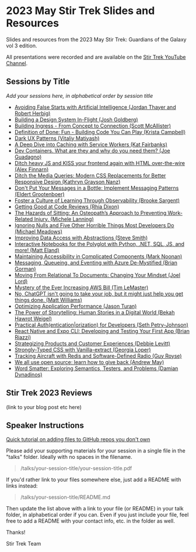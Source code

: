 # 2023 May Stir Trek Slides and Resources

Slides and resources from the 2023 May Stir Trek: Guardians of the Galaxy vol 3 edition.

All presentations were recorded and are available on the [Stir Trek YouTube Channel](https://youtube.com/stirtrek).

## Sessions by Title

*Add your sessions here, in alphabetical order by session title*

- [Avoiding False Starts with Artificial Intelligence (Jordan Thayer and Robert Herbig)](/talks/avoiding-false-starts-with-ai/README.md)
- [Building a Design System In-Flight (Josh Goldberg)](/talks/building-a-design-system-mid-flight/README.md)
- [Building Ingress - From Concept to Connection (Scott McAllister)](/talks/building-ingress-from-concept-to-connection/README.md)
- [Definition of Done: Fun - Building Code You Can Play (Krista Campbell)](/talks/code-you-can-play/code-you-can-play-kcampbell-ST2023.pdf)
- [Dark UX Patterns (Vitaliy Matiyash)](/talks/dark-ux-patterns/README.md)
- [A Deep Dive into Caching with Service Workers (Kat Fairbanks)](/talks/deep-dive-into-caching-with-service-workers/README.md)
- [Dev Containers. What are they and why do you need them? (Joe Guadagno)](/talks/dev-containers-what-why/README.md)
- [Ditch heavy JS and KISS your frontend again with HTML over-the-wire (Alex Finnarn)](/talks/ditch-heavy-js/README.md)
- [Ditch the Media Queries: Modern CSS Replacements for Better Responsive Design (Kathryn Grayson Nanz)](/talks/ditch-media-queries-modern-css/README.md)
- [Don't Put Your Messages in a Bottle: Implement Messaging Patterns (Eldert Grootenboer)](/talks/dont-put-message-in-bottle/dont-put-message-in-bottle.pdf)
- [Foster a Culture of Learning Through Observability (Brooke Sargent)](/talks/foster-a-culture-of-learning-through-observability/foster-a-culture-of-learning-through-observability.pdf)
- [Getting Good at Code Reviews (Rhia Dixon)](/talks/code-reviews/README.md)
- [The Hazards of Sitting: An Osteopath’s Approach to Preventing Work-Related Injury. (Michele Lanning)](/talks/hazards-of-sitting/README.md)
- [Ignoring Nulls and Five Other Horrible Things Most Developers Do (Michael Meadows)](/talks/ignoring-nulls-and-other-horrible-things-developers-do/README.md)
- [Improving Data Access with Abstractions (Steve Smith)](/talks/improving-data-access-with-abstractions/SteveSmith-ImprovingDataAccessWithAbstractions.pdf)
- [Interactive Notebooks for the Polyglot with Python, .NET, SQL, JS, and more! (Matt Eland)](/talks/PolyglotNotebooks/README.md)
- [Maintaining Accessibility in Complicated Components (Mark Noonan)](/talks/maintaining-accessibility/README.md)
- [Messaging, Queueing, and Eventing with Azure De-Mystified (Brian Gorman)](/talks/azure-messaging/README.md)
- [Moving From Relational To Documents: Changing Your Mindset (Joel Lord)](/talks/relational-to-documents/README.md)
- [Mystery of the Ever Increasing AWS Bill (Tim LeMaster)](/talks/mystery-of-the-ever-increasing-aws-bill/mystery-of-the-ever-increasing-aws-bill.pdf)
- [No, ChatGPT isn't going to take your job, but it might just help you get things done. (Matt Williams)](/talks/chatgpt/README.md)
- [Optimizing Application Performance (Jason Turan)](/talks/optimizing-application-performance/README.md)
- [The Power of Storytelling: Human Stories in a Digital World (Bekah Hawrot Weigel)](/talks/power-of-storytelling/README.md)
- [Practical Auth(entication|orization) for Developers (Seth Petry-Johnson)](/talks/practical-auth/README.md)
- [React Native and Expo CLI: Developing and Testing Your First App (Brian Riazzi)](/talks/react-native-expo-cli/README.md)
- [Strategizing Products and Customer Experiences (Debbie Levitt)](/talks/strategizing-products-and-customer-experiences/2023-SPACE-StirTrek.pdf)
- [Strongly-Typed CSS with Vanilla-extract (Georgia Loper)](/talks/strongly-typed-css/README.md)
- [Tracking Aircraft with Redis and Software-Defined Radio (Guy Royse)](/talks/tracking-aircraft/README.md)
- [We all use open source; learn how to give back (Andrew May)](/talks/we-all-use-open-source/we-all-use-open-source.pdf)
- [Word Smatter: Exploring Semantics, Testers, and Problems (Damian Dynadinos)](/talks/word-smatter/README.md)


## Stir Trek 2023 Reviews

(link to your blog post etc here)

## Speaker Instructions


[Quick tutorial on adding files to GitHub repos you don't own](https://ardalis.com/how-to-add-files-to-a-github-repo-you-don%E2%80%99t-own/)

Please add your supporting materials for your session in a single file in the "talks" folder. Ideally with no spaces in the filename.

> /talks/your-session-title/your-session-title.pdf

If you'd rather link to your files somewhere else, just add a README with links instead:

> /talks/your-session-title/README.md

Then update the list above with a link to your file (or README) in your talk folder, in alphabetical order if you can. Even if you just include your file, feel free to add a README with your contact info, etc. in the folder as well.

Thanks!

Stir Trek Team
